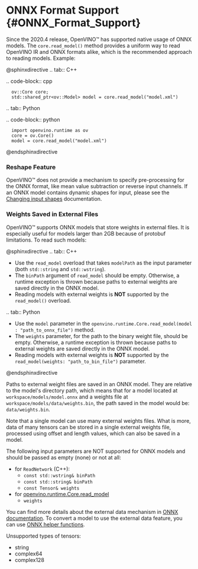 # ONNX Format Support {#ONNX_Format_Support}


Since the 2020.4 release, OpenVINO™ has supported native usage of ONNX models. The `core.read_model()` method provides a uniform way to read OpenVINO IR and ONNX formats alike, which is the recommended approach to reading models. Example:

@sphinxdirective
.. tab:: C++

   .. code-block:: cpp
   
      ov::Core core;
      std::shared_ptr<ov::Model> model = core.read_model("model.xml")
 
.. tab:: Python

   .. code-block:: python

      import openvino.runtime as ov
      core = ov.Core()
      model = core.read_model("model.xml")
@endsphinxdirective

### Reshape Feature
OpenVINO™ does not provide a mechanism to specify pre-processing for the ONNX format, like mean value subtraction or reverse input channels. If an ONNX model contains dynamic shapes for input, please see the [Changing input shapes](ShapeInference.md) documentation.

### Weights Saved in External Files
OpenVINO™ supports ONNX models that store weights in external files. It is especially useful for models larger than 2GB because of protobuf limitations. To read such models:

@sphinxdirective
.. tab:: C++

   * Use the `read_model` overload that takes `modelPath` as the input parameter (both `std::string` and `std::wstring`).
   * The `binPath` argument of `read_model` should be empty. Otherwise, a runtime exception is thrown because paths to external weights are saved directly in the ONNX model.
   * Reading models with external weights is **NOT** supported by the `read_model()` overload.
  
.. tab:: Python

   * Use the `model` parameter in the `openvino.runtime.Core.read_model(model : "path_to_onnx_file")` method.
   * The `weights` parameter, for the path to the binary weight file, should be empty. Otherwise, a runtime exception is thrown because paths to external weights are saved directly in the ONNX model.
   * Reading models with external weights is **NOT** supported by the `read_model(weights: "path_to_bin_file")` parameter.
   
@endsphinxdirective

Paths to external weight files are saved in an ONNX model. They are relative to the model's directory path, which means that for a model located at `workspace/models/model.onnx` and a weights file at `workspace/models/data/weights.bin`, the path saved in the model would be: `data/weights.bin`.

Note that a single model can use many external weights files.
What is more, data of many tensors can be stored in a single external weights file, processed using offset and length values, which can also be saved in a model.

The following input parameters are NOT supported for ONNX models and should be passed as empty (none) or not at all:

* for `ReadNetwork` (C++):
   * `const std::wstring& binPath`
   * `const std::string& binPath`
   * `const Tensor& weights`
* for [openvino.runtime.Core.read_model](https://docs.openvino.ai/latest/api/ie_python_api/_autosummary/openvino.runtime.Core.html#openvino.runtime.Core.read_model)
   * `weights`


You can find more details about the external data mechanism in [ONNX documentation](https://github.com/onnx/onnx/blob/master/docs/ExternalData.md).
To convert a model to use the external data feature, you can use [ONNX helper functions](https://github.com/onnx/onnx/blob/master/onnx/external_data_helper.py).

Unsupported types of tensors:
* string
* complex64
* complex128
